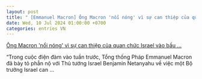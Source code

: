 ```yaml
---
layout: post
title: " [Emmanuel Macron] Ông Macron 'nổi nóng' vì sự can thiệp của quan chức Israel vào bầu ..."
date: Wed, 10 Jul 2024 01:00:00 +0700
categories: entries VN
---
```

[Ông Macron 'nổi nóng' vì sự can thiệp của quan chức Israel vào bầu ...](https://congthuong.vn/ong-macron-noi-nong-vi-su-can-thiep-cua-quan-chuc-israel-vao-bau-cu-phap-331207.html)

“Trong cuộc điện đàm vào tuần trước, Tổng thống Pháp Emmanuel Macron đã bày tỏ phẫn nộ với Thủ tướng Israel Benjamin Netanyahu về việc một Bộ trưởng Israel can ...

